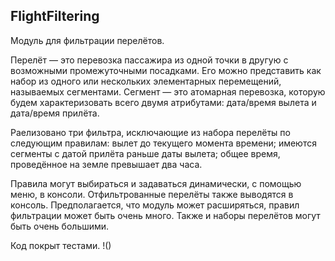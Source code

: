 ## FlightFiltering

Модуль для фильтрации перелётов.

Перелёт — это перевозка пассажира из одной точки в другую с возможными промежуточными посадками. Его можно представить как набор из одного или нескольких элементарных перемещений, называемых сегментами. 
Сегмент — это атомарная перевозка, которую будем характеризовать всего двумя атрибутами: дата/время вылета и дата/время прилёта.

Раелизовано три фильтра, исключающие из набора перелёты по следующим правилам:
вылет до текущего момента времени;
имеются сегменты с датой прилёта раньше даты вылета;
общее время, проведённое на земле превышает два часа.

Правила могут выбираться и задаваться динамически, с помощью меню, в консоли. Отфильтрованные перелёты также выводятся в консоль.
Предполагается, что модуль может расширяться, правил фильтрации может быть очень много. 
Также и наборы перелётов могут быть очень большими. 

Код покрыт тестами. 
!()
